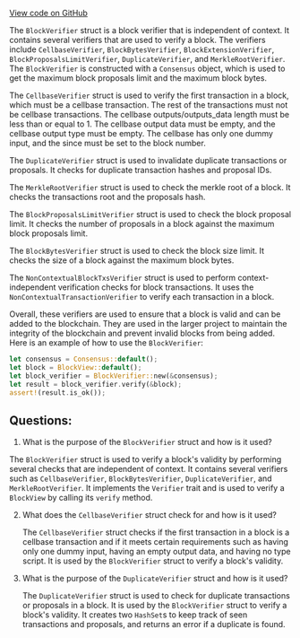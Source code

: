 [View code on GitHub](https://github.com/nervosnetwork/ckb/blob/develop/verification/src/block_verifier.rs)

The `BlockVerifier` struct is a block verifier that is independent of context. It contains several verifiers that are used to verify a block. The verifiers include `CellbaseVerifier`, `BlockBytesVerifier`, `BlockExtensionVerifier`, `BlockProposalsLimitVerifier`, `DuplicateVerifier`, and `MerkleRootVerifier`. The `BlockVerifier` is constructed with a `Consensus` object, which is used to get the maximum block proposals limit and the maximum block bytes.

The `CellbaseVerifier` struct is used to verify the first transaction in a block, which must be a cellbase transaction. The rest of the transactions must not be cellbase transactions. The cellbase outputs/outputs_data length must be less than or equal to 1. The cellbase output data must be empty, and the cellbase output type must be empty. The cellbase has only one dummy input, and the since must be set to the block number.

The `DuplicateVerifier` struct is used to invalidate duplicate transactions or proposals. It checks for duplicate transaction hashes and proposal IDs.

The `MerkleRootVerifier` struct is used to check the merkle root of a block. It checks the transactions root and the proposals hash.

The `BlockProposalsLimitVerifier` struct is used to check the block proposal limit. It checks the number of proposals in a block against the maximum block proposals limit.

The `BlockBytesVerifier` struct is used to check the block size limit. It checks the size of a block against the maximum block bytes.

The `NonContextualBlockTxsVerifier` struct is used to perform context-independent verification checks for block transactions. It uses the `NonContextualTransactionVerifier` to verify each transaction in a block.

Overall, these verifiers are used to ensure that a block is valid and can be added to the blockchain. They are used in the larger project to maintain the integrity of the blockchain and prevent invalid blocks from being added. Here is an example of how to use the `BlockVerifier`:

```rust
let consensus = Consensus::default();
let block = BlockView::default();
let block_verifier = BlockVerifier::new(&consensus);
let result = block_verifier.verify(&block);
assert!(result.is_ok());
```
## Questions:
 1. What is the purpose of the `BlockVerifier` struct and how is it used?

   The `BlockVerifier` struct is used to verify a block's validity by performing several checks that are independent of context. It contains several verifiers such as `CellbaseVerifier`, `BlockBytesVerifier`, `DuplicateVerifier`, and `MerkleRootVerifier`. It implements the `Verifier` trait and is used to verify a `BlockView` by calling its `verify` method.

2. What does the `CellbaseVerifier` struct check for and how is it used?

   The `CellbaseVerifier` struct checks if the first transaction in a block is a cellbase transaction and if it meets certain requirements such as having only one dummy input, having an empty output data, and having no type script. It is used by the `BlockVerifier` struct to verify a block's validity.

3. What is the purpose of the `DuplicateVerifier` struct and how is it used?

   The `DuplicateVerifier` struct is used to check for duplicate transactions or proposals in a block. It is used by the `BlockVerifier` struct to verify a block's validity. It creates two `HashSet`s to keep track of seen transactions and proposals, and returns an error if a duplicate is found.
